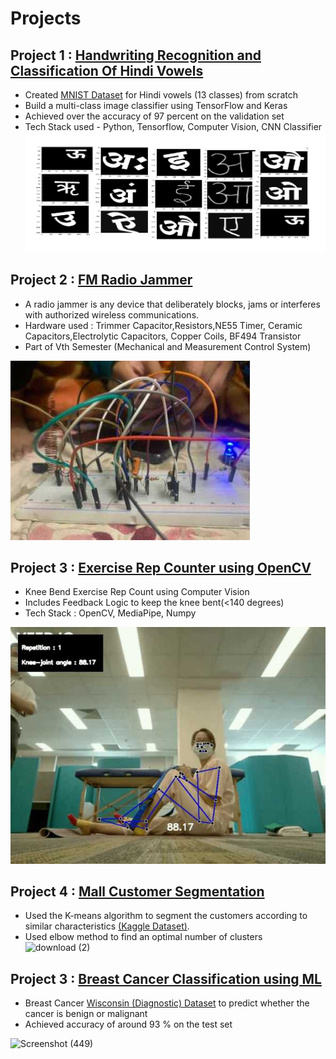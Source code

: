 # Projects
## Project 1 : [Handwriting Recognition and Classification Of Hindi Vowels](https://thatssweety.github.io/Handwriting-Recognition-and-Classification-Of-Hindi-Vowels/)
- Created [MNIST Dataset](https://github.com/thatssweety/Handwriting-Recognition-and-Classification-Of-Hindi-Vowels/blob/main/Dataset%20Vowels.zip) for Hindi vowels (13 classes) from scratch  
- Build a multi-class image classifier using TensorFlow and Keras  
- Achieved  over the accuracy of 97 percent on the validation set  
- Tech Stack used - Python, Tensorflow, Computer Vision, CNN Classifier 
![alt text](https://github.com/thatssweety/Images/blob/efcd70d1f839a3dea9b10169c92c5790988f0e67/Screenshot%20(434).png?raw=true) 


## Project 2 : [FM Radio Jammer](https://thatssweety.github.io/FM-RADIO-JAMMER/)
- A radio jammer is any device that deliberately blocks, jams or interferes with authorized wireless communications.
- Hardware used : Trimmer Capacitor,Resistors,NE55 Timer, Ceramic Capacitors,Electrolytic Capacitors, Copper Coils, BF494 Transistor
- Part of Vth Semester (Mechanical and Measurement Control System)

![](https://github.com/thatssweety/FM-RADIO-JAMMER/blob/4ccfae71c331dc89c0faf46c2dd7d87dcb03da49/Project%20Pic%20(2)%20(1)%20(1).jpg)

## Project 3 : [Exercise Rep Counter using OpenCV](https://thatssweety.github.io/Exercise-Rep-Counter-Using-OpenCV/)
- Knee Bend Exercise Rep Count using Computer Vision
- Includes Feedback Logic to keep the knee bent(<140 degrees)
- Tech Stack : OpenCV, MediaPipe, Numpy

![](https://github.com/thatssweety/Exercise-Rep-Counter-Using-OpenCV/blob/de850212d1ab97079f7db78bc97a122572561fd6/vlcsnap-2022-12-31-13h31m40s360.jpg)



## Project 4 : [Mall Customer Segmentation](https://thatssweety.github.io/Mall-Customer-Segmentation/)
- Used the K-means algorithm to segment the customers according to similar characteristics [(Kaggle Dataset)](https://github.com/thatssweety/Mall-Customer-Segmentation/blob/main/DATASET.zip).  
- Used elbow method  to find an optimal number of clusters  
![download (2)](https://user-images.githubusercontent.com/81384066/184424607-ac29d4c3-e5c9-4026-80d0-9b1beb2925cf.png)
## Project 3 : [Breast Cancer Classification using ML](https://thatssweety.github.io/Breast-Cancer-Classification-using-ML/)
- Breast Cancer [Wisconsin (Diagnostic) Dataset](https://github.com/thatssweety/Breast-Cancer-Classification-using-ML/blob/main/Breast%20cancer%20dataset.zip) to predict whether the cancer is benign or malignant   
- Achieved accuracy of around 93 % on the test set 
<img width="411" alt="Screenshot (449)" src="https://user-images.githubusercontent.com/81384066/184438755-0079ab34-f29b-4835-8ac3-78f1141d98ce.png">

